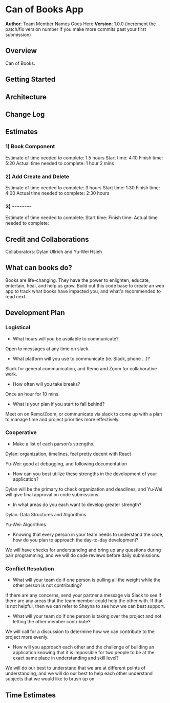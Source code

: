 # Can of Books App

**Author**: Team Member Names Goes Here
**Version**: 1.0.0 (increment the patch/fix version number if you make more commits past your first submission)

## Overview

Can of Books.

## Getting Started
<!-- What are the steps that a user must take in order to build this app on their own machine and get it running? -->

## Architecture

## Change Log

## Estimates

### 1) Book Component

Estimate of time needed to complete: 1.5 hours
Start time: 4:10
Finish time: 5:20
Actual time needed to complete: 1 hour 2 mins

### 2) Add Create and Delete

Estimate of time needed to complete: 3 hours
Start time: 1:30
Finish time: 4:00
Actual time needed to complete: 2:30 hours

### 3) --------

Estimate of time needed to complete: 
Start time:
Finish time: 
Actual time needed to complete: 

## Credit and Collaborations

Collaborators: Dylan Ullrich and Yu-Wei Hsieh

## What can books do?

Books are life-changing. They have the power to enlighten, educate, entertain, heal, and help us grow. Build out this code base to create an web app to track what books have impacted you, and what's recommended to read next.

## Development Plan

### Logistical

- What hours will you be available to communicate?

Open to messages at any time on slack.

- What platform will you use to communicate (ie. Slack, phone …)?

Slack for general communication, and Remo and Zoom for collaborative work.

- How often will you take breaks?

Once an hour for 10 mins.

- What is your plan if you start to fall behind?

Meet on on Remo/Zoom, or communicate via slack to come up with a plan to manage time and project priorities more effectively.

### Cooperative

- Make a list of each parson’s strengths.

Dylan: organization, timelines, feel pretty decent with React

Yu-Wei: good at debugging, and following documentation

- How can you best utilize these strengths in the development of your application?

Dylan will be the primary to check organization and deadlines, and Yu-Wei will give final approval on code submissions.

- In what areas do you each want to develop greater strength?

Dylan: Data Structures and Algorithms

Yu-Wei: Algorithms

- Knowing that every person in your team needs to understand the code, how do you plan to approach the day-to-day development?

We will have checks for understanding and bring up any questions during pair programming, and we will do code reviews before daily submissions.

### Conflict Resolution

- What will your team do if one person is pulling all the weight while the other person is not contributing?

If there are any concerns, send your partner a message via Slack to see if there are any areas that the team member could help the other with. If that is not helpful, then we can refer to Sheyna to see how we can best support.

- What will your team do if one person is taking over the project and not letting the other member contribute?

We will call for a discussion to determine how we can contribute to the project more evenly.

- How will you approach each other and the challenge of building an application knowing that it is impossible for two people to be at the exact same place in understanding and skill level?

We will do our best to understand that we are at different points of understanding, and we will do our best to help each other understand subjects that we would like to brush up on.

## Time Estimates 

